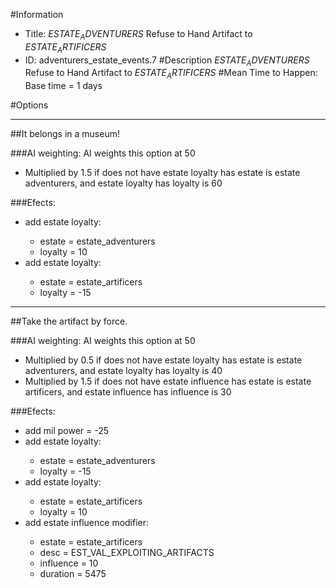 #Information
 - Title: $ESTATE_ADVENTURERS$ Refuse to Hand Artifact to $ESTATE_ARTIFICERS$
 - ID: adventurers_estate_events.7
#Description
$ESTATE_ADVENTURERS$ Refuse to Hand Artifact to $ESTATE_ARTIFICERS$
#Mean Time to Happen:
Base time = 1 days

#Options

___
##It belongs in a museum!

###AI weighting:
AI weights this option at 50
 - Multiplied by 1.5 if does not have estate loyalty has estate is estate adventurers, and estate loyalty has loyalty is 60


###Efects:<ul><li>add estate loyalty:</li><ul><li>estate = estate_adventurers</li><li>loyalty = 10</li></ul><li>add estate loyalty:</li><ul><li>estate = estate_artificers</li><li>loyalty = -15</li></ul></ul>

___
##Take the artifact by force.

###AI weighting:
AI weights this option at 50
 - Multiplied by 0.5 if does not have estate loyalty has estate is estate adventurers, and estate loyalty has loyalty is 40
 - Multiplied by 1.5 if does not have estate influence has estate is estate artificers, and estate influence has influence is 30


###Efects:<ul><li>add mil power = -25</li><li>add estate loyalty:</li><ul><li>estate = estate_adventurers</li><li>loyalty = -15</li></ul><li>add estate loyalty:</li><ul><li>estate = estate_artificers</li><li>loyalty = 10</li></ul><li>add estate influence modifier:</li><ul><li>estate = estate_artificers</li><li>desc = EST_VAL_EXPLOITING_ARTIFACTS</li><li>influence = 10</li><li>duration = 5475</li></ul></ul>
